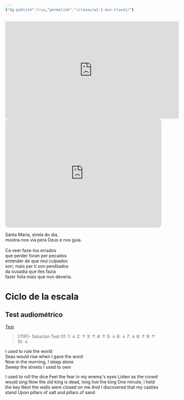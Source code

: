 ```yaml
---
{"dg-publish":true,"permalink":"/clases/w1-1-mus-clase1/"}
---
```



<div class="slide">

<iframe width="560" height="315" src="https://www.youtube.com/embed/4keEyZ7LFq8?si=wSf3kFojJQ9TKyZJ" title="YouTube video player" frameborder="0" allow="accelerometer; autoplay; clipboard-write; encrypted-media; gyroscope; picture-in-picture; web-share" referrerpolicy="strict-origin-when-cross-origin" allowfullscreen></iframe>

</div>
<div class="slide">

<iframe style="border-radius:12px" src="https://open.spotify.com/embed/track/6x2hksJmoYaBXsilNGln64?utm_source=generator" width="100%" height="352" frameBorder="0" allowfullscreen="" allow="autoplay; clipboard-write; encrypted-media; fullscreen; picture-in-picture" loading="lazy"></iframe>

</div>
<div class="slide">

Santa Maria, strela do dia,  
mostra-nos via pera Deus e nos guia.  
    
Ca veer faze-los errados  
que perder foran per pecados  
entender de que mui culpados  
son; mais per ti son perdõados  
da ousadia que lles fazia  
fazer folia mais que non deveria.

</div>
<div class="slide">

# Ciclo de la escala

</div>
<div class="slide">

## Test audiométrico

[Test](https://drive.google.com/file/d/1vLpU3DkD4aC0Ot4Akwim1S7-fihd3ZvT/view?usp=drive_link)

> [!TIP]- Solución
>Test 01: 1: ↓   2: ↑    3: ↑    4: ↑    5: ↓    6: ↓    7: ↓    8: ↑    9: ↑    10: ↓

</div>
<div class="slide">

I used to rule the world  
Seas would rise when I gave the word  
Now in the morning, I sleep alone  
Sweep the streets I used to own

</div>
<div class="slide">

I used to roll the dice
Feel the fear in my enemy's eyes
Listen as the crowd would sing
Now the old king is dead, long live the king
One minute, I held the key
Next the walls were closed on me
And I discovered that my castles stand
Upon pillars of salt and pillars of sand

</div>